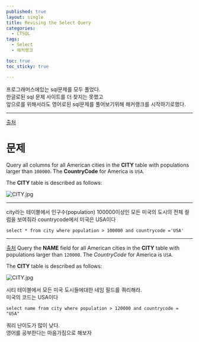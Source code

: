 ```yaml
---
published: true
layout: single
title: Revising the Select Query
categories:
  - CTSQL
tags:
  - Select
  - 해커랭크

toc: true
toc_sticky: true

---
```

프로그래머스에있는 sql문제를 모두 풀었다.  
한글로된 sql 문제 사이트를 더 찾지는 못했고  
앞으로를 위해서라도 영어로된 sql문제를 풀어보기위해 해커랭크를 시작하기로했다.   

---

[출처](https://www.hackerrank.com/challenges/revising-the-select-query/problem?isFullScreen=true)  
# 문제

Query all columns for all American cities in the **CITY** table with populations larger than `100000`. The **CountryCode** for America is `USA`.

The **CITY** table is described as follows:

![CITY.jpg](https://s3.amazonaws.com/hr-challenge-images/8137/1449729804-f21d187d0f-CITY.jpg)

---
city라는 테이블에서 인구수(population) 100000이상인 모든 미국의 도시의 전체 컬럼을 보여줘라
countrycode에서 미국은 USA이다

``` mysql
select * from city where population > 100000 and countrycode ='USA'
```

---
[출처](https://www.hackerrank.com/challenges/revising-the-select-query-2/problem?isFullScreen=true&h_r=next-challenge&h_v=zen)
Query the **NAME** field for all American cities in the **CITY** table with populations larger than `120000`. The _CountryCode_ for America is `USA`.

The **CITY** table is described as follows:  

![CITY.jpg](https://s3.amazonaws.com/hr-challenge-images/8137/1449729804-f21d187d0f-CITY.jpg)

시티 테이블에서 모든 미국 도시들에대한 네임 필드를 쿼리해라.  
미국의 코드는 USA이다

``` mysql
select name from city where population > 120000 and countrycode = "USA"
```

쿼리 난이도가 많이 낮다.  
영어를 공부한다는 마음가짐으로 해보자 